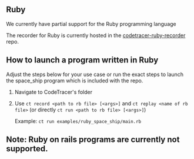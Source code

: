 ## Ruby

We currently have partial support for the Ruby programming language

The recorder for Ruby is currently hosted in the [codetracer-ruby-recorder](https://github.com/metacraft-labs/codetracer-ruby-recorder) repo.

## How to launch a program written in Ruby

Adjust the steps below for your use case or run the exact steps to launch the space_ship program which is included with the repo.

1. Navigate to CodeTracer's folder
2. Use `ct record <path to rb file> [<args>]` and `ct replay <name of rb file>` (or directly `ct run <path to rb file> [<args>]`)

   Example: ```ct run examples/ruby_space_ship/main.rb```

## Note: Ruby on rails programs are currently not supported.

